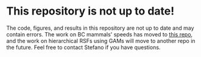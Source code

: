 # This repository is not up to date!

The code, figures, and results in this repository are not up to date and may contain errors. The work on BC mammals' speeds has moved to [this repo](https://github.com/QuantitativeEcologyLab/bc-mammal-movement), and the work on hierarchical RSFs using GAMs will move to another repo in the future. Feel free to contact Stefano if you have questions.
